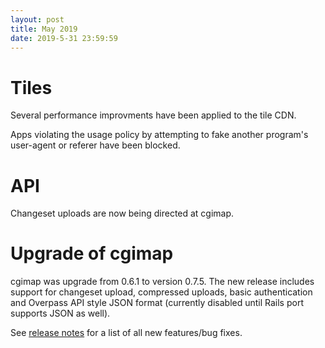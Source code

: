 ```yaml
---
layout: post
title: May 2019
date: 2019-5-31 23:59:59
---
```


# Tiles

Several performance improvments have been applied to the tile CDN.

Apps violating the usage policy by attempting to fake another program's user-agent or referer have been blocked.

# API

Changeset uploads are now being directed at cgimap.

# Upgrade of cgimap

cgimap was upgrade from 0.6.1 to version 0.7.5. The new release includes support for changeset upload, compressed uploads, basic authentication and Overpass API style JSON format (currently disabled until Rails port supports JSON as well).

See [release notes](https://github.com/zerebubuth/openstreetmap-cgimap/releases) for a list of all new features/bug fixes.

